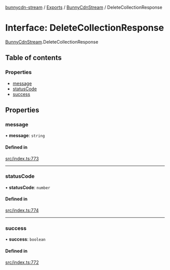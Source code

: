 [bunnycdn-stream](../README.md) / [Exports](../modules.md) / [BunnyCdnStream](../modules/BunnyCdnStream.md) / DeleteCollectionResponse

# Interface: DeleteCollectionResponse

[BunnyCdnStream](../modules/BunnyCdnStream.md).DeleteCollectionResponse

## Table of contents

### Properties

- [message](BunnyCdnStream.DeleteCollectionResponse.md#message)
- [statusCode](BunnyCdnStream.DeleteCollectionResponse.md#statuscode)
- [success](BunnyCdnStream.DeleteCollectionResponse.md#success)

## Properties

### message

• **message**: `string`

#### Defined in

[src/index.ts:773](https://github.com/dan-online/bunnycdn-stream/blob/7f053de/src/index.ts#L773)

___

### statusCode

• **statusCode**: `number`

#### Defined in

[src/index.ts:774](https://github.com/dan-online/bunnycdn-stream/blob/7f053de/src/index.ts#L774)

___

### success

• **success**: `boolean`

#### Defined in

[src/index.ts:772](https://github.com/dan-online/bunnycdn-stream/blob/7f053de/src/index.ts#L772)
